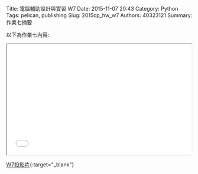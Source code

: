 Title: 電腦輔助設計與實習  W7
Date: 2015-11-07 20:43
Category: Python
Tags: pelican, publishing
Slug: 2015cp_hw_w7
Authors: 40323121
Summary: 作業七摘要

以下為作業七內容:

<iframe src="40323121_cp_w7_p.html" width="500" height="300"></iframe>

[W7投影片](40323121_cp_w7_p.html){:target="_blank"}


